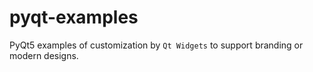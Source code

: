 # pyqt-examples
PyQt5 examples of customization by `Qt Widgets` to support branding or modern designs. 
